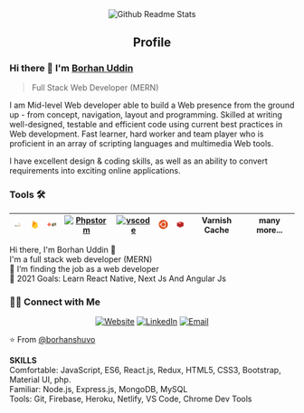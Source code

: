 <p align="center">
 <img width="100px" src="https://res.cloudinary.com/anuraghazra/image/upload/v1594908242/logo_ccswme.svg" align="center" alt="Github Readme Stats" />
 <h2 align="center">Profile</h2>
</p>

### Hi there 👋 I'm [Borhan Uddin](https://borhan-uddin-portfolio.web.app/)
> Full Stack Web Developer (MERN)

<div>
 <p>
I am Mid-level Web developer able to build a Web presence from the ground up - from concept, navigation, layout and programming. Skilled at writing well-designed, testable and efficient code using current best practices in Web development. Fast learner, hard worker and team player who is proficient in an array of scripting languages and multimedia Web tools.

I have excellent design & coding skills, as well as an ability to convert requirements into exciting online applications.
</p>
</div>
 
### Tools 🛠️

| [<img src="https://raw.githubusercontent.com/github/explore/80688e429a7d4ef2fca1e82350fe8e3517d3494d/topics/mysql/mysql.png" alt="mysql" width="24">](https://www.mysql.com/) |  [<img src="https://raw.githubusercontent.com/github/explore/80688e429a7d4ef2fca1e82350fe8e3517d3494d/topics/firebase/firebase.png" alt="firebase" width="24">](https://firebase.google.com/) | [<img src="https://raw.githubusercontent.com/github/explore/80688e429a7d4ef2fca1e82350fe8e3517d3494d/topics/git/git.png" alt="Git" width="24">](https://git-scm.com/) |  [<img src="https://logonoid.com/images/phpstorm-logo.png" alt="Phpstorm" width="24">](https://www.jetbrains.com/phpstorm/) | [<img src="https://upload.wikimedia.org/wikipedia/commons/thumb/2/2d/Visual_Studio_Code_1.18_icon.svg/1200px-Visual_Studio_Code_1.18_icon.svg.png" alt="vscode" width="24">](https://code.visualstudio.com/) | [<img src="https://raw.githubusercontent.com/github/explore/80688e429a7d4ef2fca1e82350fe8e3517d3494d/topics/ubuntu/ubuntu.png" alt="Ubuntu" width="24">](https://ubuntu.com/)  |  [<img src="https://raw.githubusercontent.com/github/explore/80688e429a7d4ef2fca1e82350fe8e3517d3494d/topics/redis/redis.png" alt="Redis" width="24">](https://redis.io/) | Varnish Cache | many more...
|---|---|---|---|---|---|---|---|---|

Hi there, I'm Borhan Uddin 👋\
I'm a full stack web developer (MERN)\
👯 I’m finding the job as a web developer\
🥅 2021 Goals: Learn React Native, Next Js And Angular Js

<h3> 🤝🏻 Connect with Me </h3>

<p align="center">
 <a href="https://borhan-uddin-portfolio.web.app" target="_blank"><img alt="Website" src="https://img.shields.io/badge/Portfolio-www.borhanuddin.web.app-blue?style=flat&logo=google-chrome"></a>
<a href="https://www.linkedin.com/in/borhan-uddin-015/" target="_blank"><img alt="LinkedIn" src="https://img.shields.io/badge/LinkedIn-@borhanuddin-blue?style=flat&logo=linkedin"></a>
<a href="mailto:borhan015@gmail.com"><img alt="Email" src="https://img.shields.io/badge/Email-borhan015@gmail.com-blue?style=flat&logo=gmail"></a>
</p>

⭐️ From [@borhanshuvo](https://github.com/borhanshuvo)

**SKILLS**\
Comfortable: JavaScript, ES6, React.js, Redux, HTML5, CSS3, Bootstrap, Material UI, php.\
Familiar: Node.js, Express.js, MongoDB, MySQL\
Tools: Git, Firebase, Heroku, Netlify, VS Code, Chrome Dev Tools
